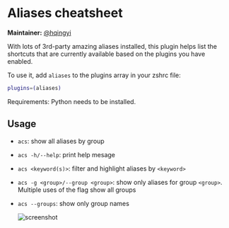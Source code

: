 # Aliases cheatsheet

**Maintainer:** [@hqingyi](https://github.com/hqingyi)

With lots of 3rd-party amazing aliases installed, this plugin helps list the
shortcuts that are currently available based on the plugins you have enabled.

To use it, add `aliases` to the plugins array in your zshrc file:

```zsh
plugins=(aliases)
```

Requirements: Python needs to be installed.

## Usage

- `acs`: show all aliases by group

- `acs -h/--help`: print help mesage

- `acs <keyword(s)>`: filter and highlight aliases by `<keyword>`

- `acs -g <group>/--group <group>`: show only aliases for group `<group>`. Multiple uses of the flag show all groups

- `acs --groups`: show only group names

    ![screenshot](https://cloud.githubusercontent.com/assets/3602957/11581913/cb54fb8a-9a82-11e5-846b-5a67f67ad9ad.png)
